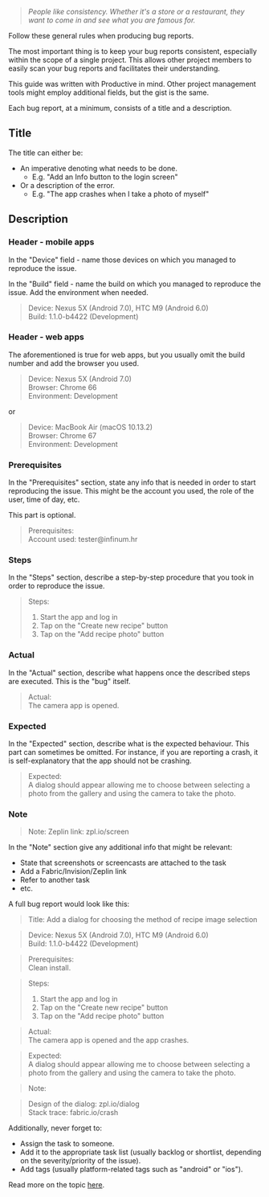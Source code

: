 > *People like consistency. Whether it's a store or a restaurant, they want to come in and see what you are famous for.*

Follow these general rules when producing bug reports.

The most important thing is to keep your bug reports consistent, especially within the scope of a single project. This allows other project members to easily scan your bug reports and facilitates their understanding.

This guide was written with Productive in mind. Other project management tools might employ additional fields, but the gist is the same.

Each bug report, at a minimum, consists of a title and a description.

## Title

The title can either be:

- An imperative denoting what needs to be done.
	- E.g. "Add an Info button to the login screen"
- Or a description of the error.
	- E.g. "The app crashes when I take a photo of myself"

## Description

### Header - mobile apps

In the "Device" field - name those devices on which you managed to reproduce the issue.

In the "Build" field - name the build on which you managed to reproduce the issue. Add the environment when needed.

> Device: Nexus 5X (Android 7.0), HTC M9 (Android 6.0)   
> Build: 1.1.0-b4422 (Development)

### Header - web apps

The aforementioned is true for web apps, but you usually omit the build number and add the browser you used.

> Device: Nexus 5X (Android 7.0)  
> Browser: Chrome 66    
> Environment: Development

or

> Device: MacBook Air (macOS 10.13.2)  
> Browser: Chrome 67  
> Environment: Development    

### Prerequisites

In the "Prerequisites" section, state any info that is needed in order to start reproducing the issue. This might be the account you used, the role of the user, time of day, etc. 

This part is optional.

> Prerequisites:  
> Account used: tester@infinum​.hr

### Steps

In the "Steps" section, describe a step-by-step procedure that you took in order to reproduce the issue.

> Steps:  
> 1. Start the app and log in  
> 2. Tap on the "Create new recipe" button  
> 3. Tap on the "Add recipe photo" button  

### Actual

In the "Actual" section, describe what happens once the described steps are executed. This is the "bug" itself.

> Actual:  
> The camera app is opened.

### Expected

In the "Expected" section, describe what is the expected behaviour. This part can sometimes be omitted. For instance, if you are reporting a crash, it is self-explanatory that the app should not be crashing.

> Expected:  
> A dialog should appear allowing me to choose between selecting a photo from the gallery and using the camera to take the photo.

### Note
> Note:
> Zeplin link: zpl.io/screen

In the "Note" section give any additional info that might be relevant: 

- State that screenshots or screencasts are attached to the task
- Add a Fabric/Invision/Zeplin link
- Refer to another task
- etc.

A full bug report would look like this:

> Title: Add a dialog for choosing the method of recipe image selection

> Device: Nexus 5X (Android 7.0), HTC M9 (Android 6.0)   
> Build: 1.1.0-b4422 (Development)

> Prerequisites:  
Clean install.

> Steps:  
> 1. Start the app and log in  
> 2. Tap on the "Create new recipe" button  
> 3. Tap on the "Add recipe photo" button

> Actual:  
> The camera app is opened and the app crashes.

> Expected:  
> A dialog should appear allowing me to choose between selecting a photo from the gallery and using the camera to take the photo.

> Note:  

> Design of the dialog: zpl.io/dialog      
> Stack trace: fabric.io/crash

Additionally, never forget to:   

- Assign the task to someone.
- Add it to the appropriate task list (usually backlog or shortlist, depending on the severity/priority of the issue).
- Add tags (usually platform-related tags such as "android" or "ios").

Read more on the topic [here](https://infinum.co/the-capsized-eight/how-not-to-suck-at-writing-bug-reports).
